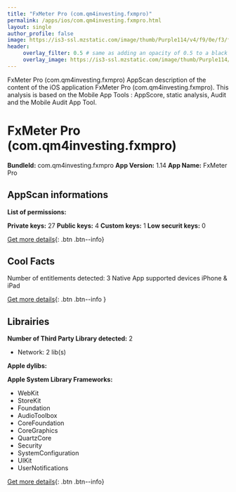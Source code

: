 ```yaml
---
title: "FxMeter Pro (com.qm4investing.fxmpro)"
permalink: /apps/ios/com.qm4investing.fxmpro.html
layout: single
author_profile: false
image: https://is3-ssl.mzstatic.com/image/thumb/Purple114/v4/f9/0e/f3/f90ef3f5-cac1-c785-b507-4074c661892e/AppIcon-0-0-1x_U007emarketing-0-0-0-7-0-0-sRGB-0-0-0-GLES2_U002c0-512MB-85-220-0-0.png/512x512bb.jpg
header: 
     overlay_filter: 0.5 # same as adding an opacity of 0.5 to a black background
     overlay_image: https://is3-ssl.mzstatic.com/image/thumb/Purple114/v4/f9/0e/f3/f90ef3f5-cac1-c785-b507-4074c661892e/AppIcon-0-0-1x_U007emarketing-0-0-0-7-0-0-sRGB-0-0-0-GLES2_U002c0-512MB-85-220-0-0.png/512x512bb.jpg
---
```

FxMeter Pro (com.qm4investing.fxmpro) AppScan description of the content of the iOS application FxMeter Pro (com.qm4investing.fxmpro). This analysis is based on the Mobile App Tools : AppScore, static analysis, Audit and the Mobile Audit App Tool.

# FxMeter Pro (com.qm4investing.fxmpro)

**BundleId:** com.qm4investing.fxmpro
**App Version:** 1.14
**App Name:** FxMeter Pro


## AppScan informations 

**List of permissions:** 
  
  
**Private keys:** 27
**Public keys:** 4
**Custom keys:** 1
**Low securit keys:** 0
  
[Get more details](/pricing.html){: .btn .btn--info}

## Cool Facts

Number of entitlements detected: 3
Native App
supported devices iPhone & iPad
  
[Get more details](/pricing.html){: .btn .btn--info }

## Librairies 
**Number of Third Party Library detected:** 2
- Network: 2 lib(s)


**Apple dylibs:**


**Apple System Library Frameworks:**
- WebKit
- StoreKit
- Foundation
- AudioToolbox
- CoreFoundation
- CoreGraphics
- QuartzCore
- Security
- SystemConfiguration
- UIKit
- UserNotifications


  
[Get more details](/pricing.html){: .btn .btn--info}

